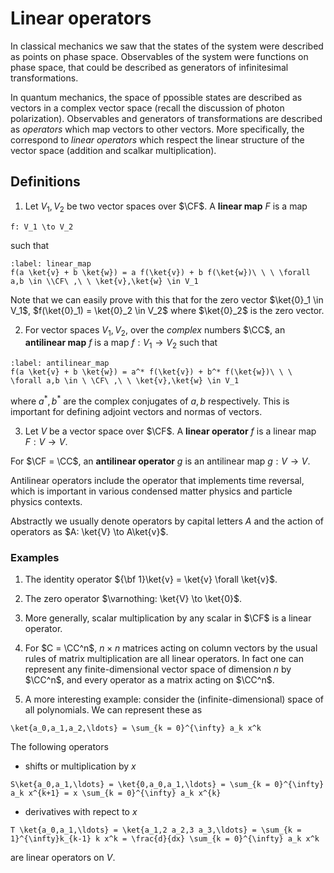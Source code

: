 # Linear operators

In classical mechanics we saw that the states of the system were described as points on phase space. Observables of the system were functions on phase space, that could be described as generators of infinitesimal transformations.

In quantum mechanics, the space of ppossible states are described as vectors in a complex vector space (recall the discussion of photon polarization). Observables and generators of transformations are described as *operators* which map vectors to other vectors. More specifically, the correspond to *linear operators* which respect the linear structure of the vector space (addition and scalkar multiplication).

## Definitions

1. Let $V_1,V_2$ be two vector spaces over $\CF$. A **linear map** $F$ is a map
```{math}
f: V_1 \to V_2
```
such that
```{math}
:label: linear_map 
f(a \ket{v} + b \ket{w}) = a f(\ket{v}) + b f(\ket{w})\ \ \ \forall a,b \in \\CF\ ,\ \ \ket{v},\ket{w} \in V_1
```

Note that we can easily prove with this that for the zero vector $\ket{0}_1 \in V_1$, $f(\ket{0}_1) = \ket{0}_2 \in V_2$ where $\ket{0}_2$ is the zero vector.

2. For vector spaces $V_1, V_2$, over the *complex* numbers $\CC$, an **antilinear map** $f$ is a map $f: V_1 \to V_2$ such that
```{math}
:label: antilinear_map
f(a \ket{v} + b \ket{w}) = a^* f(\ket{v}) + b^* f(\ket{w})\ \ \ \forall a,b \in \ \CF\ ,\ \ \ket{v},\ket{w} \in V_1
```
where $a^*, b^*$ are the complex conjugates of $a,b$ respectively. This is important for defining adjoint vectors and normas of vectors.

3. Let $V$ be a vector space over $\CF$. A **linear operator** *f* is a linear map $F: V \to V$. 

For $\CF = \CC$, an **antilinear operator** *g* is an antilinear map $g: V \to V$. 

Antilinear operators include the operator that implements time reversal, which is important in various condensed matter physics and particle physics contexts.

Abstractly we usually denote operators by capital letters $A$ and the action of operators as $A: \ket{V} \to A\ket{v}$.

### Examples

1. The identity operator ${\bf 1}\ket{v} = \ket{v} \forall \ket{v}$. 

2. The zero operator $\varnothing: \ket{V} \to \ket{0}$.

3. More generally, scalar multiplication by any scalar in $\CF$ is a linear operator.

4. For $C = \CC^n$, $n \times n$ matrices acting on column vectors by the usual rules of matrix multiplication are all linear operators. In fact one can represent any finite-dimensional vector space of dimension $n$ by $\CC^n$, and every operator as a matrix acting on $\CC^n$.

5. A more interesting example: consider the (infinite-dimensional) space of all polynomials. We can represent these as 
```{math}
\ket{a_0,a_1,a_2,\ldots} = \sum_{k = 0}^{\infty} a_k x^k
```
The following operators
- shifts or multiplication by $x$

```{math}
S\ket{a_0,a_1,\ldots} = \ket{0,a_0,a_1,\ldots} = \sum_{k = 0}^{\infty} a_k x^{k+1} = x \sum_{k = 0}^{\infty} a_k x^{k}
```

- derivatives with repect to $x$

```{math}
T \ket{a_0,a_1,\ldots} = \ket{a_1,2 a_2,3 a_3,\ldots} = \sum_{k = 1}^{\infty}k_{k-1} k x^k = \frac{d}{dx} \sum_{k = 0}^{\infty} a_k x^k
```

are linear operators on $V$.
